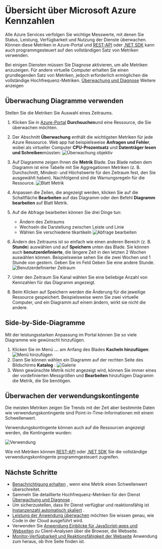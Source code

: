 <properties
    pageTitle="Übersicht der Metrik in Microsoft Azure | Microsoft Azure"
    description="Informationen Sie zum monitoring Diagramme in Azure anpassen."
    authors="rboucher"
    manager="carolz"
    editor=""
    services="monitoring-and-diagnostics"
    documentationCenter="monitoring-and-diagnostics"/>

<tags
    ms.service="monitoring-and-diagnostics"
    ms.workload="na"
    ms.tgt_pltfrm="na"
    ms.devlang="na"
    ms.topic="article"
    ms.date="09/08/2015"
    ms.author="robb"/>

# <a name="overview-of-metrics-in-microsoft-azure"></a>Übersicht über Microsoft Azure Kennzahlen

Alle Azure Services verfolgen Sie wichtige Messwerte, mit denen Sie Status, Leistung, Verfügbarkeit und Nutzung der Dienste überwachen. Können diese Metriken in Azure-Portal und [REST-API](https://msdn.microsoft.com/library/azure/dn931930.aspx) oder [.NET SDK](https://www.nuget.org/packages/Microsoft.Azure.Insights/) kann auch programmgesteuert auf den vollständigen Satz von Metriken verwenden.

Bei einigen Diensten müssen Sie Diagnose aktivieren, um alle Metriken anzuzeigen. Für andere virtuelle Computer erhalten Sie einen grundlegenden Satz von Metriken, jedoch erforderlich ermöglichen die vollständige Hochfrequenz-Metriken. [Überwachung und Diagnose](insights-how-to-use-diagnostics.md) Weitere anzeigen

## <a name="using-monitoring-charts"></a>Überwachung Diagramme verwenden

Stellen Sie die Metriken Sie Auswahl eines Zeitraums.

1. Klicken Sie in [Azure-Portal](https://portal.azure.com/) **Durchsuchen**und eine Ressource, die Sie überwachen möchten.

2. Der Abschnitt **Überwachung** enthält die wichtigsten Metriken für jede Azure Ressource. Web app hat beispielsweise **Anfragen und Fehler**, wobei als virtueller Computer **CPU-Prozentsatz** und **Datenträger lesen und Schreiben**müssten:  ![Überwachung objektiv](./media/insights-how-to-customize-monitoring/Insights_MonitoringChart.png)

3. Auf Diagramme zeigen Ihnen die **Metrik** Blade. Das Blade neben dem Diagramm ist eine Tabelle mit Sie Aggregationen Metriken (z. B. Durchschnitt, Mindest- und Höchstwerte für den Zeitraum fest, den Sie ausgewählt haben). Nachfolgend sind die Warnungsregeln für die Ressource.
    ![Blatt Metrik](./media/insights-how-to-customize-monitoring/Insights_MetricBlade.png)

4. Anpassen die Zeilen, die angezeigt werden, klicken Sie auf die Schaltfläche **Bearbeiten** auf das Diagramm oder den Befehl **Diagramm bearbeiten** auf Blatt Metrik.

5. Auf die Abfrage bearbeiten können Sie drei Dinge tun:
    - Ändern des Zeitraums
    - Wechseln die Darstellung zwischen Leiste und Linie
    - Wählen Sie verschiedene tikartikeln ![Abfrage bearbeiten](./media/insights-how-to-customize-monitoring/Insights_EditQuery.png)

6. Ändern des Zeitraums ist so einfach wie einen anderen Bereich (z. B. **Stunde**) auswählen und auf **Speichern** unten das Blade. Sie können auch **benutzerdefinierte**, die längere Zeit in den letzten 2 Wochen auswählen können. Beispielsweise sehen Sie die zwei Wochen und 1 Stunde von gestern. Geben Sie im Feld Geben Sie eine andere Stunde.
    ![Benutzerdefinierter Zeitraum](./media/insights-how-to-customize-monitoring/Insights_CustomTime.png)

7. Unter den Zeitraum Sie Kanal wählen Sie eine beliebige Anzahl von Kennzahlen für das Diagramm angezeigt.

8. Beim Klicken auf Speichern werden die Änderung für die jeweilige Ressource gespeichert. Beispielsweise wenn Sie zwei virtuelle Computer, und ein Diagramm auf einem ändern, wirkt sie nicht die andere.

## <a name="creating-side-by-side-charts"></a>Side-by-Side-Diagramme

Mit der leistungsstarken Anpassung im Portal können Sie so viele Diagramme wie gewünscht hinzufügen.

1. Klicken Sie im Menü **...** am Anfang des Blades **Kacheln hinzufügen**:  
    ![Menü hinzufügen](./media/insights-how-to-customize-monitoring/Insights_AddMenu.png)
2. Dann Sie können wählen ein Diagramm auf der rechten Seite des Bildschirms **Katalog** :  ![Galerie](./media/insights-how-to-customize-monitoring/Insights_Gallery.png)
3. Wenn gewünschte Metrik nicht angezeigt wird, können Sie immer eines der vordefinierten Messgrößen und **Bearbeiten** hinzufügen Diagramm die Metrik, die Sie benötigen.

## <a name="monitoring-usage-quotas"></a>Überwachen der verwendungskontingente

Die meisten Metriken zeigen Sie Trends mit der Zeit aber bestimmte Daten wie verwendungskontingente sind Point-in-Time-Informationen mit einem Schwellenwert.

Verwendungskontingente können auch auf die Ressourcen angezeigt werden, die Kontingente wurden:

![Verwendung](./media/insights-how-to-customize-monitoring/Insights_UsageChart.png)

Wie mit Metriken können [REST-API](https://msdn.microsoft.com/library/azure/dn931963.aspx) oder [.NET SDK](https://www.nuget.org/packages/Microsoft.Azure.Insights/) Sie die vollständige verwendungskontingente programmgesteuert zugreifen.

## <a name="next-steps"></a>Nächste Schritte

* [Benachrichtigung erhalten](insights-receive-alert-notifications.md) , wenn eine Metrik einen Schwellenwert überschreitet.
* Sammeln Sie detaillierte Hochfrequenz-Metriken für den Dienst [Überwachung und Diagnose](insights-how-to-use-diagnostics.md) .
* Um sicherzustellen, dass Ihr Dienst verfügbar und reaktionsfähig ist [Instanzenzahl automatisch skaliert](insights-how-to-scale.md) .
* [Leistung der Anwendung überwachen](../application-insights/app-insights-azure-web-apps.md) möchten Sie wissen genau, wie Code in der Cloud ausgeführt wird.
* Verwenden Sie [Anwendung Einblicke für JavaScript-apps und Webseiten](../application-insights/app-insights-web-track-usage.md) zu Client-Analysen über die Browser, die Webseite.
* [Monitor-Verfügbarkeit und Reaktionsfähigkeit der Webseite](../application-insights/app-insights-monitor-web-app-availability.md) Anwendung zum heraus, ob Ihre Seite finden ist.
